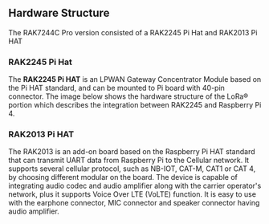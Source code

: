## Hardware Structure

The RAK7244C Pro version consisted of a RAK2245 Pi Hat and RAK2013 Pi HAT

### RAK2245 Pi Hat

The **RAK2245 Pi HAT** is an LPWAN Gateway Concentrator Module based on the Pi HAT standard, and can be mounted to Pi board with 40-pin connector. The image below shows the hardware structure of the LoRa® portion which describes the integration between RAK2245 and Raspberry Pi 4.

<rk-img
  src="/assets/images/datasheet/rak7244c/hardware-structure/rotyeaxfbqr7ngh9xfxm.jpg"
  width="100%"
  figure-number="1"
  caption="LoRa® Hardware Structure"
/>

### RAK2013 Pi HAT

The RAK2013 is an add-on board based on the Raspberry Pi HAT standard that can transmit UART data from Raspberry Pi to the Cellular network. It supports several cellular protocol, such as NB-IOT, CAT-M, CAT1 or CAT 4, by choosing different modular on the board. The device is capable of integrating audio codec and audio amplifier along with the carrier operator's network, plus it supports Voice Over LTE (VoLTE) function. It is easy to use with the earphone connector, MIC connector and speaker connector having audio amplifier.

<rk-img
  src="/assets/images/datasheet/rak7244c/hardware-structure/wkdg3qk1cnrg3sqhaqsc.png"
  width="100%"
  figure-number="2"
  caption="Cellular Hardware Structure"
/>
